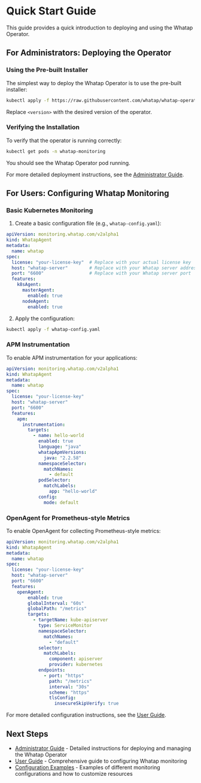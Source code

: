 # Quick Start Guide

This guide provides a quick introduction to deploying and using the Whatap Operator.

## For Administrators: Deploying the Operator

### Using the Pre-built Installer

The simplest way to deploy the Whatap Operator is to use the pre-built installer:

```sh
kubectl apply -f https://raw.githubusercontent.com/whatap/whatap-operator/<version>/dist/install.yaml
```

Replace `<version>` with the desired version of the operator.

### Verifying the Installation

To verify that the operator is running correctly:

```sh
kubectl get pods -n whatap-monitoring
```

You should see the Whatap Operator pod running.

For more detailed deployment instructions, see the [Administrator Guide](admin-guide.md).

## For Users: Configuring Whatap Monitoring

### Basic Kubernetes Monitoring

1. Create a basic configuration file (e.g., `whatap-config.yaml`):

```yaml
apiVersion: monitoring.whatap.com/v2alpha1
kind: WhatapAgent
metadata:
  name: whatap
spec:
  license: "your-license-key"  # Replace with your actual license key
  host: "whatap-server"        # Replace with your Whatap server address
  port: "6600"                 # Replace with your Whatap server port
  features:
    k8sAgent:
      masterAgent:
        enabled: true
      nodeAgent:
        enabled: true
```

2. Apply the configuration:

```sh
kubectl apply -f whatap-config.yaml
```

### APM Instrumentation

To enable APM instrumentation for your applications:

```yaml
apiVersion: monitoring.whatap.com/v2alpha1
kind: WhatapAgent
metadata:
  name: whatap
spec:
  license: "your-license-key"
  host: "whatap-server"
  port: "6600"
  features:
    apm:
      instrumentation:
        targets:
          - name: hello-world
            enabled: true
            language: "java"
            whatapApmVersions:
              java: "2.2.58"
            namespaceSelector:
              matchNames:
                - default
            podSelector:
              matchLabels:
                app: "hello-world"
            config:
              mode: default
```

### OpenAgent for Prometheus-style Metrics

To enable OpenAgent for collecting Prometheus-style metrics:

```yaml
apiVersion: monitoring.whatap.com/v2alpha1
kind: WhatapAgent
metadata:
  name: whatap
spec:
  license: "your-license-key"
  host: "whatap-server"
  port: "6600"
  features:
    openAgent:
        enabled: true
        globalInterval: "60s"
        globalPath: "/metrics"
        targets:
          - targetName: kube-apiserver
            type: ServiceMonitor
            namespaceSelector:
              matchNames:
                - "default"
            selector:
              matchLabels:
                component: apiserver
                provider: kubernetes
            endpoints:
              - port: "https"
                path: "/metrics"
                interval: "30s"
                scheme: "https"
                tlsConfig:
                  insecureSkipVerify: true
```

For more detailed configuration instructions, see the [User Guide](user-guide.md).

## Next Steps

- [Administrator Guide](admin-guide.md) - Detailed instructions for deploying and managing the Whatap Operator
- [User Guide](user-guide.md) - Comprehensive guide to configuring Whatap monitoring
- [Configuration Examples](../examples/README.md) - Examples of different monitoring configurations and how to customize resources
